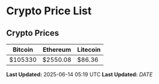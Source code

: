 # Crypto Price List

## Crypto Prices
| Bitcoin | Ethereum | Litecoin |
| ------- | -------- | -------- |
| $105330 | $2550.08 | $86.36 |
**Last Updated:** 2025-06-14 05:19 UTC
**Last Updated:** $DATE$

